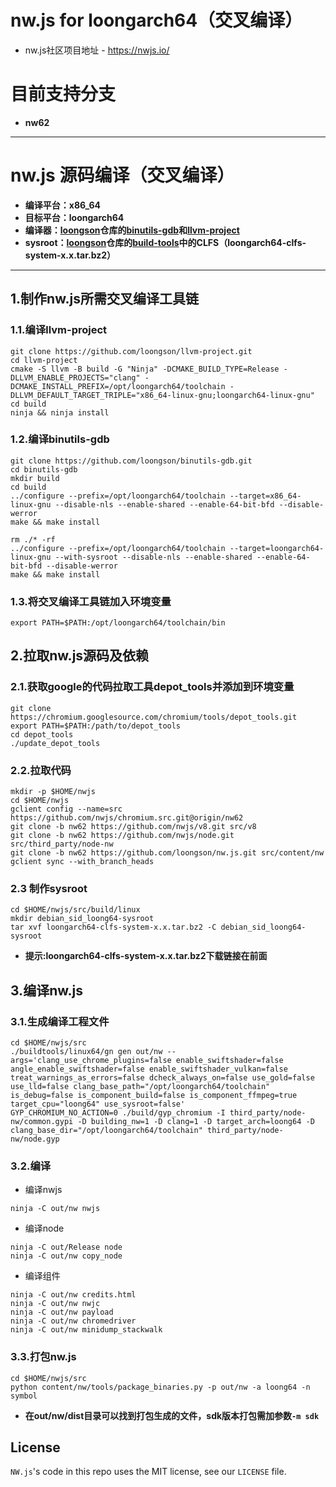 # nw.js for loongarch64（交叉编译）

* nw.js社区项目地址 - https://nwjs.io/
# 目前支持分支
* **nw62**
-------
# nw.js 源码编译（交叉编译）
* **编译平台：x86_64**
* **目标平台：loongarch64**
* **编译器：[loongson](https://github.com/loongson)仓库的[binutils-gdb](https://github.com/loongson/binutils-gdb)和[llvm-project](https://github.com/loongson/llvm-project)**
* **sysroot：[loongson](https://github.com/loongson)仓库的[build-tools](https://github.com/loongson/build-tools)中的CLFS（loongarch64-clfs-system-x.x.tar.bz2）**
------
## 1.制作nw.js所需交叉编译工具链
### 1.1.编译llvm-project
```
git clone https://github.com/loongson/llvm-project.git
cd llvm-project
cmake -S llvm -B build -G "Ninja" -DCMAKE_BUILD_TYPE=Release -DLLVM_ENABLE_PROJECTS="clang" -DCMAKE_INSTALL_PREFIX=/opt/loongarch64/toolchain -DLLVM_DEFAULT_TARGET_TRIPLE="x86_64-linux-gnu;loongarch64-linux-gnu"
cd build
ninja && ninja install
```
### 1.2.编译binutils-gdb
```
git clone https://github.com/loongson/binutils-gdb.git
cd binutils-gdb
mkdir build
cd build
../configure --prefix=/opt/loongarch64/toolchain --target=x86_64-linux-gnu --disable-nls --enable-shared --enable-64-bit-bfd --disable-werror
make && make install

rm ./* -rf
../configure --prefix=/opt/loongarch64/toolchain --target=loongarch64-linux-gnu --with-sysroot --disable-nls --enable-shared --enable-64-bit-bfd --disable-werror
make && make install
```
### 1.3.将交叉编译工具链加入环境变量
```
export PATH=$PATH:/opt/loongarch64/toolchain/bin
```
## 2.拉取nw.js源码及依赖
### 2.1.获取google的代码拉取工具depot_tools并添加到环境变量
```
git clone https://chromium.googlesource.com/chromium/tools/depot_tools.git
export PATH=$PATH:/path/to/depot_tools
cd depot_tools
./update_depot_tools
```
### 2.2.拉取代码
```
mkdir -p $HOME/nwjs
cd $HOME/nwjs
gclient config --name=src https://github.com/nwjs/chromium.src.git@origin/nw62
git clone -b nw62 https://github.com/nwjs/v8.git src/v8
git clone -b nw62 https://github.com/nwjs/node.git src/third_party/node-nw
git clone -b nw62 https://github.com/loongson/nw.js.git src/content/nw
gclient sync --with_branch_heads
```
### 2.3 制作sysroot
```
cd $HOME/nwjs/src/build/linux
mkdir debian_sid_loong64-sysroot
tar xvf loongarch64-clfs-system-x.x.tar.bz2 -C debian_sid_loong64-sysroot
```
* **提示:loongarch64-clfs-system-x.x.tar.bz2下载链接在前面**
## 3.编译nw.js
### 3.1.生成编译工程文件
```
cd $HOME/nwjs/src
./buildtools/linux64/gn gen out/nw --args='clang_use_chrome_plugins=false enable_swiftshader=false angle_enable_swiftshader=false enable_swiftshader_vulkan=false treat_warnings_as_errors=false dcheck_always_on=false use_gold=false use_lld=false clang_base_path="/opt/loongarch64/toolchain" is_debug=false is_component_build=false is_component_ffmpeg=true target_cpu="loong64" use_sysroot=false'
GYP_CHROMIUM_NO_ACTION=0 ./build/gyp_chromium -I third_party/node-nw/common.gypi -D building_nw=1 -D clang=1 -D target_arch=loong64 -D clang_base_dir="/opt/loongarch64/toolchain" third_party/node-nw/node.gyp
```
### 3.2.编译
* 编译nwjs
```
ninja -C out/nw nwjs
```
* 编译node
```
ninja -C out/Release node
ninja -C out/nw copy_node
```
* 编译组件
```
ninja -C out/nw credits.html
ninja -C out/nw nwjc
ninja -C out/nw payload
ninja -C out/nw chromedriver
ninja -C out/nw minidump_stackwalk
```
### 3.3.打包nw.js
```
cd $HOME/nwjs/src
python content/nw/tools/package_binaries.py -p out/nw -a loong64 -n symbol
```
* **在out/nw/dist目录可以找到打包生成的文件，sdk版本打包需加参数`-m sdk`**
## License

`NW.js`'s code in this repo uses the MIT license, see our `LICENSE` file.

